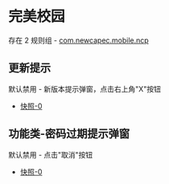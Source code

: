 # 完美校园

存在 2 规则组 - [com.newcapec.mobile.ncp](/src/apps/com.newcapec.mobile.ncp.ts)

## 更新提示

默认禁用 - 新版本提示弹窗，点击右上角"X"按钮

- [快照-0](https://i.gkd.li/import/12843377)

## 功能类-密码过期提示弹窗

默认禁用 - 点击"取消"按钮

- [快照-0](https://i.gkd.li/import/12843399)
